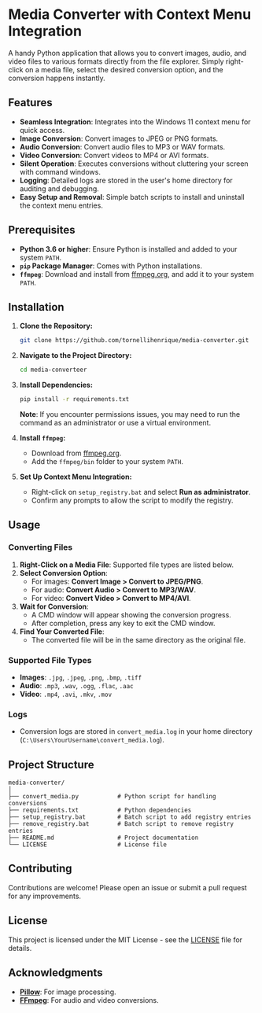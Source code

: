 # **Media Converter with Context Menu Integration**

A handy Python application that allows you to convert images, audio, and video files to various formats directly from the file explorer. Simply right-click on a media file, select the desired conversion option, and the conversion happens instantly.

## **Features**

- **Seamless Integration**: Integrates into the Windows 11 context menu for quick access.
- **Image Conversion**: Convert images to JPEG or PNG formats.
- **Audio Conversion**: Convert audio files to MP3 or WAV formats.
- **Video Conversion**: Convert videos to MP4 or AVI formats.
- **Silent Operation**: Executes conversions without cluttering your screen with command windows.
- **Logging**: Detailed logs are stored in the user's home directory for auditing and debugging.
- **Easy Setup and Removal**: Simple batch scripts to install and uninstall the context menu entries.

## **Prerequisites**

- **Python 3.6 or higher**: Ensure Python is installed and added to your system `PATH`.
- **`pip` Package Manager**: Comes with Python installations.
- **`ffmpeg`**: Download and install from [ffmpeg.org](https://ffmpeg.org/), and add it to your system `PATH`.

## **Installation**

1. **Clone the Repository:**

   ```bash
   git clone https://github.com/tornellihenrique/media-converter.git
   ```

2. **Navigate to the Project Directory:**

   ```bash
   cd media-converteer
   ```

3. **Install Dependencies:**

   ```bash
   pip install -r requirements.txt
   ```

   **Note**: If you encounter permissions issues, you may need to run the command as an administrator or use a virtual environment.

4. **Install `ffmpeg`:**

   - Download from [ffmpeg.org](https://ffmpeg.org/download.html).
   - Add the `ffmpeg/bin` folder to your system `PATH`.

5. **Set Up Context Menu Integration:**

   - Right-click on `setup_registry.bat` and select **Run as administrator**.
   - Confirm any prompts to allow the script to modify the registry.

## **Usage**

### **Converting Files**

1. **Right-Click on a Media File**: Supported file types are listed below.
2. **Select Conversion Option**:
   - For images: **Convert Image > Convert to JPEG/PNG**.
   - For audio: **Convert Audio > Convert to MP3/WAV**.
   - For video: **Convert Video > Convert to MP4/AVI**.
3. **Wait for Conversion**:
   - A CMD window will appear showing the conversion progress.
   - After completion, press any key to exit the CMD window.
4. **Find Your Converted File**:
   - The converted file will be in the same directory as the original file.

### **Supported File Types**

- **Images**: `.jpg`, `.jpeg`, `.png`, `.bmp`, `.tiff`
- **Audio**: `.mp3`, `.wav`, `.ogg`, `.flac`, `.aac`
- **Video**: `.mp4`, `.avi`, `.mkv`, `.mov`

### **Logs**

- Conversion logs are stored in `convert_media.log` in your home directory (`C:\Users\YourUsername\convert_media.log`).

## **Project Structure**

```
media-converter/
│
├── convert_media.py           # Python script for handling conversions
├── requirements.txt           # Python dependencies
├── setup_registry.bat         # Batch script to add registry entries
├── remove_registry.bat        # Batch script to remove registry entries
├── README.md                  # Project documentation
└── LICENSE                    # License file
```

## **Contributing**

Contributions are welcome! Please open an issue or submit a pull request for any improvements.

## **License**

This project is licensed under the MIT License - see the [LICENSE](LICENSE) file for details.

## **Acknowledgments**

- **[Pillow](https://python-pillow.org/)**: For image processing.
- **[FFmpeg](https://ffmpeg.org/)**: For audio and video conversions.